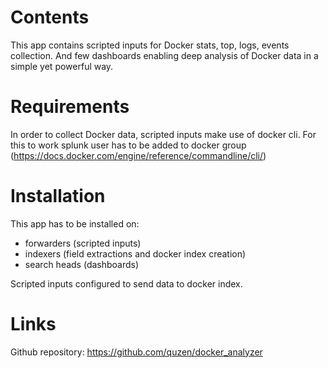# Contents
This app contains scripted inputs for Docker stats, top, logs, events collection.
And few dashboards enabling deep analysis of Docker data in a simple yet powerful way.

# Requirements
In order to collect Docker data, scripted inputs make use of docker cli.
For this to work splunk user has to be added to docker group (https://docs.docker.com/engine/reference/commandline/cli/)

# Installation
This app has to be installed on:
* forwarders (scripted inputs)
* indexers (field extractions and docker index creation)
* search heads (dashboards)

Scripted inputs configured to send data to docker index.

# Links
Github repository: https://github.com/quzen/docker_analyzer